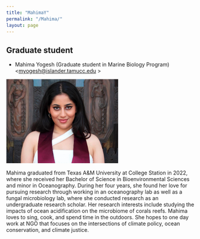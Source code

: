 ```yaml
---
title: "MahimaY"
permalink: "/Mahima/"
layout: page
---
```


## Graduate student

- Mahima Yogesh (Graduate student in Marine Biology Program) <myogesh@islander.tamucc.edu >

<img src="MY_profile photo.png" width="300" height="225"/> 

Mahima graduated from Texas A&M University at College Station in 2022, where she received her Bachelor of Science in Bioenvironmental Sciences and minor in Oceanography. During her four years, she found her love for pursuing research through working in an oceanography lab as well as a fungal microbiology lab, where she conducted research as an undergraduate research scholar. Her research interests include studying the impacts of ocean acidification on the microbiome of corals reefs. Mahima loves to sing, cook, and spend time in the outdoors. She hopes to one day work at NGO that focuses on the intersections of climate policy, ocean conservation, and climate justice.
